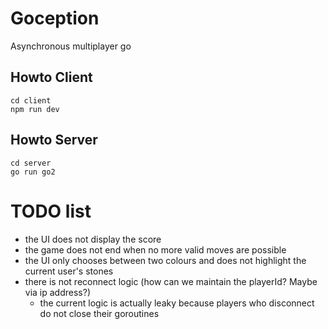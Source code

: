 # Goception
Asynchronous multiplayer go

## Howto Client
```
cd client
npm run dev
```

## Howto Server
```
cd server
go run go2
```

# TODO list
* the UI does not display the score
* the game does not end when no more valid moves are possible
* the UI only chooses between two colours and does not highlight the current user's stones
* there is not reconnect logic (how can we maintain the playerId? Maybe via ip address?)
  * the current logic is actually leaky because players who disconnect do not close their goroutines